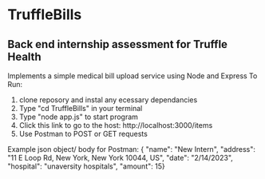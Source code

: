 # TruffleBills
## Back end internship assessment for Truffle Health 
Implements a simple medical bill upload service using Node and Express
To Run:
1. clone reposory and instal any ecessary dependancies 
2. Type "cd TruffleBills" in your terminal
3. Type "node app.js" to start program
4. Click this link to go to the host: http://localhost:3000/items
5. Use Postman to POST or GET requests

Example json object/ body for Postman:
          { "name": "New Intern", "address": "11 E Loop Rd, New York, New York 10044, US", "date": "2/14/2023", "hospital": "unaversity hospitals", "amount":  15}
